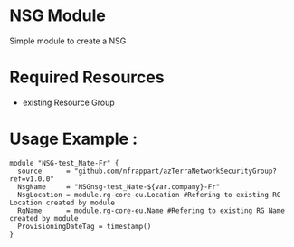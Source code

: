 # NSG Module
Simple module to create a NSG 

# Required Resources
- existing Resource Group

# Usage Example :

```hcl
module "NSG-test_Nate-Fr" {
  source      = "github.com/nfrappart/azTerraNetworkSecurityGroup?ref=v1.0.0"
  NsgName     = "NSGnsg-test_Nate-${var.company}-Fr"
  NsgLocation = module.rg-core-eu.Location #Refering to existing RG Location created by module
  RgName      = module.rg-core-eu.Name #Refering to existing RG Name created by module
  ProvisioningDateTag = timestamp()
}
```